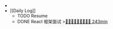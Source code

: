 -
- [[Daily Log]]
	- TODO Resume
	- DONE React 框架面试 >[🍅🍅🍅🍅🍅🍅🍅🍅🍅 243min](#agenda-pomo://?t=f-1693116783549-1500%2Cf-1693124939318-1500%2Cf-1693130745093-1500%2Cf-1693146520635-1500%2Cp-1693148490069-537%2Cf-1693212863096-1500%2Cf-1693216132438-1500%2Cf-1693227698119-1500%2Cf-1693230657437-1500%2Cf-1693232177671-1500%2Cp-1693233728854-517)